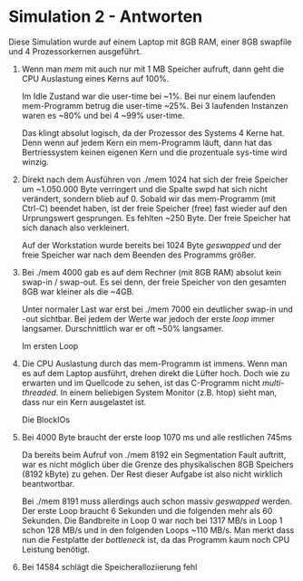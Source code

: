
# Simulation 2 - Antworten

Diese Simulation wurde auf einem Laptop mit 8GB RAM, einer 8GB swapfile und 4 Prozessorkernen ausgeführt.


1. Wenn man *mem* mit auch nur mit 1 MB Speicher aufruft, dann geht die CPU Auslastung eines Kerns auf 100%.

   Im Idle Zustand war die user-time bei ~1%. Bei nur einem laufenden mem-Programm betrug die user-time ~25%. Bei 3 laufenden Instanzen waren es ~80% und bei 4 ~99% user-time.

   Das klingt absolut logisch, da der Prozessor des Systems 4 Kerne hat. Denn wenn auf jedem Kern ein mem-Programm läuft, dann hat das Bertriessystem keinen eigenen Kern und die prozentuale sys-time wird winzig.

2. Direkt nach dem Ausführen von ./mem 1024 hat sich der freie Speicher um ~1.050.000 Byte verringert und die Spalte swpd hat sich nicht verändert, sondern blieb auf 0. Sobald wir das mem-Programm (mit Ctrl-C) beendet haben, ist der freie Speicher (free) fast wieder auf den Urprungswert gesprungen. Es fehlten ~250 Byte. Der freie Speicher hat sich danach also verkleinert.

   Auf der Workstation wurde bereits bei 1024 Byte *geswapped* und der freie Speicher war nach dem Beenden des Programms größer.

3. Bei ./mem 4000 gab es auf dem Rechner (mit 8GB RAM) absolut kein swap-in / swap-out. Es sei denn, der freie Speicher von den gesamten 8GB war kleiner als die ~4GB.

   Unter normaler Last war erst bei ./mem 7000 ein deutlicher swap-in und -out sichtbar. Bei jedem der Werte war jedoch der erste *loop* immer langsamer. Durschnittlich war er oft ~50% langsamer.

   Im ersten Loop

4. Die CPU Auslastung durch das mem-Programm ist immens. Wenn man es auf dem Laptop ausführt, drehen direkt die Lüfter hoch. Doch wie zu erwarten und im Quellcode zu sehen, ist das C-Programm nicht *multi-threaded*. In einem beliebigen System Monitor (z.B. htop) sieht man, dass nur ein Kern ausgelastet ist.

   Die BlockIOs

5. Bei 4000 Byte braucht der erste loop 1070 ms und alle restlichen 745ms

   Da bereits beim Aufruf von ./mem 8192 ein Segmentation Fault auftritt, war es nicht möglich über die Grenze des physikalischen 8GB Speichers (8192 kByte) zu gehen. Der Rest dieser Aufgabe ist also nicht wirklich beantwortbar.

   Bei ./mem 8191 muss allerdings auch schon massiv *geswapped* werden. Der erste Loop braucht 6 Sekunden und die folgenden mehr als 60 Sekunden. Die Bandbreite in Loop 0 war noch bei 1317 MB/s in Loop 1 schon 128 MB/s und in den folgenden Loops ~110 MB/s. Man merkt dass nun die Festplatte der *bottleneck* ist, da das Programm kaum noch CPU Leistung benötigt.

6. Bei 14584 schlägt die Speicheralloziierung fehl
